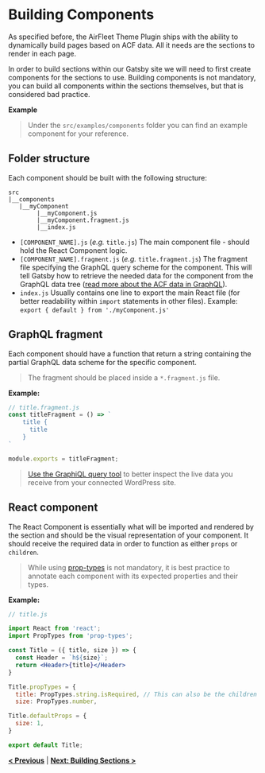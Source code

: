 # Building Components

As specified before, the AirFleet Theme Plugin ships with the ability to dynamically build pages based on ACF data. All it needs are the sections to render in each page.

In order to build sections within our Gatsby site we will need to first create components for the sections to use. Building components is not mandatory, you can build all components within the sections themselves, but that is considered bad practice.

**Example**

> Under the `src/examples/components` folder you can find an example component for your reference.

## **Folder structure**

Each component should be built with the following structure:

```
src
|__components
   |__myComponent
	    |__myComponent.js
	    |__myComponent.fragment.js
	    |__index.js
```

- `[COMPONENT_NAME].js` (*e.g.* `title.js`)
The main component file - should hold the React Component logic.
- `[COMPONENT_NAME].fragment.js` (*e.g.* `title.fragment.js`)
The fragment file specifying the GraphQL query scheme for the component. This will tell Gatsby how to retrieve the needed data for the component from the GraphQL data tree ([read more about the ACF data in GraphQL](../acf/understanding-acf.md#acf-data-structure-in-graphql)).
- `index.js`
Usually contains one line to export the main React file (for better readability within `import` statements in other files). 
Example: `export { default } from './myComponent.js'`

## GraphQL fragment

Each component should have a function that return a string containing the partial GraphQL data scheme for the specific component.

> The fragment should be placed inside a `*.fragment.js` file.

**Example:**

```jsx
// title.fragment.js
const titleFragment = () => `
    title {
      title
    }
`

module.exports = titleFragment;
```

> [Use the GraphiQL query tool](../acf/understanding-acf.md#acf-data-structure-in-graphql) to better inspect the live data you receive from your connected WordPress site.

## React component

The React Component is essentially what will be imported and rendered by the section and should be the visual representation of your component. It should receive the required data in order to function as either `props` or `children`. 

> While using [prop-types](https://www.npmjs.com/package/prop-types) is not mandatory, it is best practice to annotate each component with its expected properties and their types.

**Example:**

```jsx
// title.js

import React from 'react';
import PropTypes from 'prop-types';

const Title = ({ title, size }) => {
  const Header = `h${size}`;
  return <Header>{title}</Header>
}

Title.propTypes = {
  title: PropTypes.string.isRequired, // This can also be the children prop
  size: PropTypes.number,

Title.defaultProps = {
  size: 1,
}

export default Title;
```

**[< Previous](../acf/understanding-acf.md)** | **[Next: Building Sections >](building-sections.md)**
